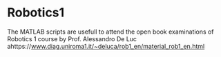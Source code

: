 # Robotics1
The MATLAB scripts are usefull to attend the open book examinations of Robotics 1 course by Prof. Alessandro De Luc ahttps://www.diag.uniroma1.it/~deluca/rob1_en/material_rob1_en.html
